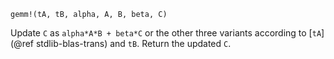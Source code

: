 ```
gemm!(tA, tB, alpha, A, B, beta, C)
```

Update `C` as `alpha*A*B + beta*C` or the other three variants according to [`tA`](@ref stdlib-blas-trans) and `tB`. Return the updated `C`.
